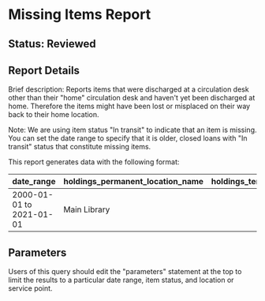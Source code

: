 # Missing Items Report

## Status: Reviewed

## Report Details

Brief description: Reports items that were discharged at a circulation desk other than their "home" circulation desk and haven't yet been discharged at home. Therefore the items might have been lost or misplaced on their way back to their home location.

Note: We are using item status "In transit" to indicate that an item is missing. You can set the date range to specify that it is older, closed loans with "In transit" status that constitute missing items. 

This report generates data with the following format:

| date\_range | holdings\_permanent\_location\_name | holdings\_temporary\_location\_name | shelving\_title | items\_permanent\_location\_name | items\_temporary\_location\_name | items\_effective\_location\_name | barcode | item\_level\_call\_number | volume | enumeration | chronology | item\_notes | copy\_numbers | item\_status | checkout\_service\_point\_name | checkin\_service\_point\_name | cataloged\_date | instance\_publication\_date | material\_type\_name | in\_transit\_destination\_service\_point\_name | num\_loans\_and\_renewals |
|---|---|---|---|---|---|---|---|---|---|---|---|---|---|---|---|---|---|---|---|---|---|
|2000-01-01 to 2021-01-01|Main Library||||||1574739805051615239||||||"{ ""copyNumbers"": []}"|In transit|Online|Online|||book|Circ Desk 1|

## Parameters

Users of this query should edit the "parameters" statement at the top to limit the results to a particular date range, item status, and location or service point.
